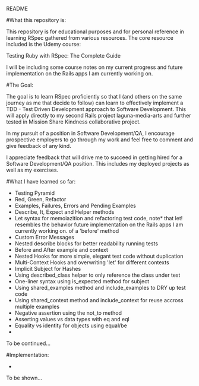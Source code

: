 README

#What this repository is:

This repository is for educational purposes and for personal reference 
in learning RSpec gathered from various resources. The core resource included 
is the Udemy course:

Testing Ruby with RSpec: The Complete Guide

I will be including some course notes on my current progress and 
future implementation on the Rails apps I am currently working on.

#The Goal:

The goal is to learn RSpec proficiently so that I (and others on the same 
journey as me that decide to follow) can learn to effectively implement 
a TDD - Test Driven Development approach to Software Development. 
This will apply directly to my second Rails project laguna-media-arts and 
further tested in Mission Share Kindness collaborative project.

In my pursuit of a position in Software Development/QA, I encourage 
prospective employers to go through my work and feel free to comment and 
give feedback of any kind. 

I appreciate feedback that will drive me to succeed in getting
hired for a Software Development/QA position. This includes my deployed 
projects as well as my exercises.

#What I have learned so far:

- Testing Pyramid
- Red, Green, Refactor
- Examples, Failures, Errors and Pending Examples
- Describe, It, Expect and Helper methods
- Let syntax for memoiazition and refactoring test code, 
note* that let! resembles the behavior future implementation on the Rails apps I am currently working on. of a 'before' method
- Custom Error Messages
- Nested describe blocks for better readability running tests
- Before and After example and context
- Nested Hooks for more simple, elegant test code without duplication
- Multi-Context Hooks and overwriting 'let' for different contexts
- Implicit Subject for Hashes
- Using described_class helper to only reference the class under test
- One-liner syntax using is_expected method for subject
- Using shared_examples method and include_examples to DRY up test code
- Using shared_context method and include_context for reuse accross multiple examples
- Negative assertion using the not_to method
- Asserting values vs data types with eq and eql
- Equality vs identity for objects using equal/be
- 

To be continued...

#Implementation:

-

To be shown...
